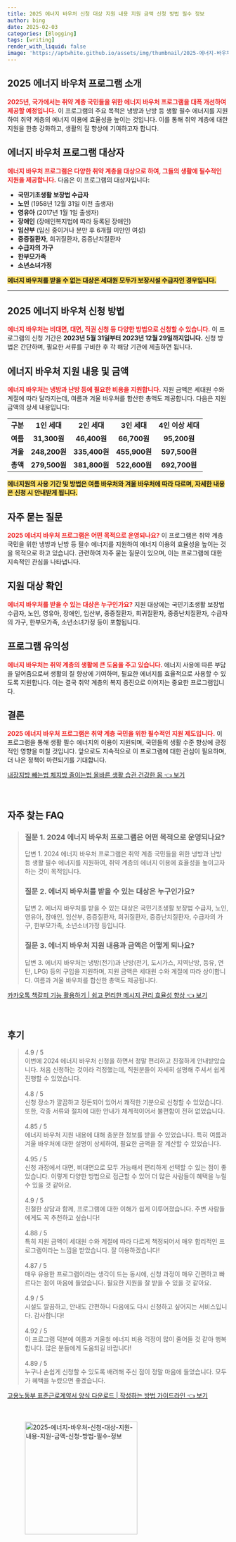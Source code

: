 ```yaml
---
title: 2025 에너지 바우처 신청 대상 지원 내용 지원 금액 신청 방법 필수 정보
author: bing
date: 2025-02-03
categories: [Blogging]
tags: [writing]
render_with_liquid: false
image: 'https://aptwhite.github.io/assets/img/thumbnail/2025-에너지-바우처-신청-대상-지원-내용-지원-금액-신청-방법-필수-정보.webp'
---
```



<h2 id='에너지 바우처 프로그램 소개'>2025 에너지 바우처 프로그램 소개</h2>

<p><b><span style="color: #ee2323;">2025년, 국가에서는 취약 계층 국민들을 위한 에너지 바우처 프로그램을 대폭 개선하여 제공할 예정입니다.</span></b> 이 프로그램의 주요 목적은 냉방과 난방 등 생활 필수 에너지를 지원하여 취약 계층의 에너지 이용에 효율성을 높이는 것입니다. 이를 통해 취약 계층에 대한 지원을 한층 강화하고, 생활의 질 향상에 기여하고자 합니다.</p>

<h2 id='대상자 확인'>에너지 바우처 프로그램 대상자</h2>

<p><b><span style="color: #ee2323;">에너지 바우처 프로그램은 다양한 취약 계층을 대상으로 하여, 그들의 생활에 필수적인 지원을 제공합니다.</span></b> 다음은 이 프로그램의 대상자입니다:</p>

<ul>
    <li><b>국민기초생활 보장법 수급자</b></li>
    <li><b>노인</b> (1958년 12월 31일 이전 출생자)</li>
    <li><b>영유아</b> (2017년 1월 1일 출생자)</li>
    <li><b>장애인</b> (장애인복지법에 따라 등록된 장애인)</li>
    <li><b>임산부</b> (임신 중이거나 분만 후 6개월 미만인 여성)</li>
    <li><b>중증질환자</b>, 희귀질환자, 중증난치질환자</li>
    <li><b>수급자의 가구</b></li>
    <li><b>한부모가족</b></li>
    <li><b>소년소녀가정</b></li>
</ul>

<p><b><span style="background-color: #ffe066;">에너지 바우처를 받을 수 없는 대상은 세대원 모두가 보장시설 수급자인 경우입니다.</span></b></p>

<hr />

<h2 id='신청 방법'>2025 에너지 바우처 신청 방법</h2>

<p><b><span style="color: #ee2323;">에너지 바우처는 비대면, 대면, 직권 신청 등 다양한 방법으로 신청할 수 있습니다.</span></b> 이 프로그램의 신청 기간은 <b>2023년 5월 31일부터 2023년 12월 29일까지입니다.</b> 신청 방법은 간단하며, 필요한 서류를 구비한 후 각 해당 기관에 제출하면 됩니다.</p>

<h2 id='지원 내용 및 금액'>에너지 바우처 지원 내용 및 금액</h2>

<p><b><span style="color: #ee2323;">에너지 바우처는 냉방과 난방 등에 필요한 비용을 지원합니다.</span></b> 지원 금액은 세대원 수와 계절에 따라 달라지는데, 여름과 겨울 바우처를 합산한 총액도 제공합니다. 다음은 지원 금액의 상세 내용입니다:</p>

<table>
    <tr>
        <td style="text-align: center; height: 17px;"><b>구분</b></td>
        <td style="text-align: center; height: 17px;"><b>1인 세대</b></td>
        <td style="text-align: center; height: 17px;"><b>2인 세대</b></td>
        <td style="text-align: center; height: 17px;"><b>3인 세대</b></td>
        <td style="text-align: center; height: 17px;"><b>4인 이상 세대</b></td>
    </tr>
    <tr>
        <td style="text-align: center; height: 17px;"><b>여름</b></td>
        <td style="text-align: center; height: 17px;"><b>31,300원</b></td>
        <td style="text-align: center; height: 17px;"><b>46,400원</b></td>
        <td style="text-align: center; height: 17px;"><b>66,700원</b></td>
        <td style="text-align: center; height: 17px;"><b>95,200원</b></td>
    </tr>
    <tr>
        <td style="text-align: center; height: 17px;"><b>겨울</b></td>
        <td style="text-align: center; height: 17px;"><b>248,200원</b></td>
        <td style="text-align: center; height: 17px;"><b>335,400원</b></td>
        <td style="text-align: center; height: 17px;"><b>455,900원</b></td>
        <td style="text-align: center; height: 17px;"><b>597,500원</b></td>
    </tr>
    <tr>
        <td style="text-align: center; height: 17px;"><b>총액</b></td>
        <td style="text-align: center; height: 17px;"><b>279,500원</b></td>
        <td style="text-align: center; height: 17px;"><b>381,800원</b></td>
        <td style="text-align: center; height: 17px;"><b>522,600원</b></td>
        <td style="text-align: center; height: 17px;"><b>692,700원</b></td>
    </tr>
</table>

<p><b><span style="background-color: #ffe066;">에너지원의 사용 기간 및 방법은 여름 바우처와 겨울 바우처에 따라 다르며, 자세한 내용은 신청 시 안내받게 됩니다.</span></b></p>

<h2 id='자주 묻는 질문'>자주 묻는 질문</h2>

<p><b><span style="color: #ee2323;">2025 에너지 바우처 프로그램은 어떤 목적으로 운영되나요?</span></b> 이 프로그램은 취약 계층 국민을 위한 냉방과 난방 등 필수 에너지를 지원하여 에너지 이용의 효율성을 높이는 것을 목적으로 하고 있습니다. 관련하여 자주 묻는 질문이 있으며, 이는 프로그램에 대한 지속적인 관심을 나타냅니다.</p>

<h2 id='지원 대상 확인'>지원 대상 확인</h2>

<p><b><span style="color: #ee2323;">에너지 바우처를 받을 수 있는 대상은 누구인가요?</span></b> 지원 대상에는 국민기초생활 보장법 수급자, 노인, 영유아, 장애인, 임산부, 중증질환자, 희귀질환자, 중증난치질환자, 수급자의 가구, 한부모가족, 소년소녀가정 등이 포함됩니다.</p>

<h2 id='프로그램 유익성'>프로그램 유익성</h2>

<p><b><span style="color: #ee2323;">에너지 바우처는 취약 계층의 생활에 큰 도움을 주고 있습니다.</span></b> 에너지 사용에 따른 부담을 덜어줌으로써 생활의 질 향상에 기여하며, 필요한 에너지를 효율적으로 사용할 수 있도록 지원합니다. 이는 결국 취약 계층의 복지 증진으로 이어지는 중요한 프로그램입니다.</p>

<h2 id='결론'>결론</h2>

<p><b><span style="color: #ee2323;">2025 에너지 바우처 프로그램은 취약 계층 국민을 위한 필수적인 지원 제도입니다.</span></b> 이 프로그램을 통해 생활 필수 에너지의 이용이 지원되며, 국민들의 생활 수준 향상에 긍정적인 영향을 미칠 것입니다. 앞으로도 지속적으로 이 프로그램에 대한 관심이 필요하며, 더 나은 정책이 마련되기를 기대합니다.</p>


<p><a class="click-button" title="내장지방 빼는법 체지방 줄이는법 올바른 생활 습관 건강한 몸" href="https://aptwhite.github.io/posts/%EB%82%B4%EC%9E%A5%EC%A7%80%EB%B0%A9-%EB%B9%BC%EB%8A%94%EB%B2%95-%EC%B2%B4%EC%A7%80%EB%B0%A9-%EC%A4%84%EC%9D%B4%EB%8A%94%EB%B2%95-%EC%98%AC%EB%B0%94%EB%A5%B8-%EC%83%9D%ED%99%9C-%EC%8A%B5%EA%B4%80-%EA%B1%B4%EA%B0%95%ED%95%9C-%EB%AA%B8/" rel="dofollow">내장지방 빼는법 체지방 줄이는법 올바른 생활 습관 건강한 몸 👈 보기</a></p><br>
<h2 id='자주_찾는_FAQ'>자주 찾는 FAQ</h2>
<div itemscope="" itemtype="https://schema.org/FAQPage"> 
<blockquote> 
<div itemscope="" itemprop="mainEntity" itemtype="https://schema.org/Question"> 
<h3 itemprop="name">질문 1. 2024 에너지 바우처 프로그램은 어떤 목적으로 운영되나요?</h3> 
<div itemscope="" itemprop="acceptedAnswer" itemtype="https://schema.org/Answer"> 
<span itemprop="text"> 
<p>답변 1. 2024 에너지 바우처 프로그램은 취약 계층 국민들을 위한 냉방과 난방 등 생활 필수 에너지를 지원하여, 취약 계층의 에너지 이용에 효율성을 높이고자 하는 것이 목적입니다.</p> 
</span> 
</div> 
</div> 

<div itemscope="" itemprop="mainEntity" itemtype="https://schema.org/Question"> 
<h3 itemprop="name">질문 2. 에너지 바우처를 받을 수 있는 대상은 누구인가요?</h3> 
<div itemscope="" itemprop="acceptedAnswer" itemtype="https://schema.org/Answer"> 
<span itemprop="text"> 
<p>답변 2. 에너지 바우처를 받을 수 있는 대상은 국민기초생활 보장법 수급자, 노인, 영유아, 장애인, 임산부, 중증질환자, 희귀질환자, 중증난치질환자, 수급자의 가구, 한부모가족, 소년소녀가정 등입니다.</p> 
</span> 
</div> 
</div> 

<div itemscope="" itemprop="mainEntity" itemtype="https://schema.org/Question"> 
<h3 itemprop="name">질문 3. 에너지 바우처 지원 내용과 금액은 어떻게 되나요?</h3> 
<div itemscope="" itemprop="acceptedAnswer" itemtype="https://schema.org/Answer"> 
<span itemprop="text"> 
<p>답변 3. 에너지 바우처는 냉방(전기)과 난방(전기, 도시가스, 지역난방, 등유, 연탄, LPG) 등의 구입을 지원하며, 지원 금액은 세대원 수와 계절에 따라 상이합니다. 여름과 겨울 바우처를 합산한 총액도 제공됩니다.</p> 
</span> 
</div> 
</div> 
</blockquote> 
</div>
<p><a class="click-button" title="카카오톡 책갈피 기능 활용하기 | 쉽고 편리한 메시지 관리 효율성 향상" href="https://aptwhite.github.io/posts/%EC%B9%B4%EC%B9%B4%EC%98%A4%ED%86%A1-%EC%B1%85%EA%B0%88%ED%94%BC-%EA%B8%B0%EB%8A%A5-%ED%99%9C%EC%9A%A9%ED%95%98%EA%B8%B0-%EC%89%BD%EA%B3%A0-%ED%8E%B8%EB%A6%AC%ED%95%9C-%EB%A9%94%EC%8B%9C%EC%A7%80-%EA%B4%80%EB%A6%AC-%ED%9A%A8%EC%9C%A8%EC%84%B1-%ED%96%A5%EC%83%81/" rel="dofollow">카카오톡 책갈피 기능 활용하기 | 쉽고 편리한 메시지 관리 효율성 향상 👈 보기</a></p><br>
<h2 id='후기'>후기</h2>
<div itemscope itemtype="https://schema.org/Product">
  <blockquote>
  <div itemprop="review" itemscope itemtype="https://schema.org/Review">
      <div itemprop="reviewRating" itemscope itemtype="https://schema.org/Rating"> <span itemprop="ratingValue">4.9</span> / <span itemprop="bestRating">5</span> </div>
      <span itemprop="reviewBody">이번에 2024 에너지 바우처 신청을 하면서 정말 편리하고 친절하게 안내받았습니다. 처음 신청하는 것이라 걱정했는데, 직원분들이 자세히 설명해 주셔서 쉽게 진행할 수 있었습니다.</span>
  </div>
  <br>
  <div itemprop="review" itemscope itemtype="https://schema.org/Review">
      <div itemprop="reviewRating" itemscope itemtype="https://schema.org/Rating"> <span itemprop="ratingValue">4.8</span> / <span itemprop="bestRating">5</span> </div>
      <span itemprop="reviewBody">신청 장소가 깔끔하고 정돈되어 있어서 쾌적한 기분으로 신청할 수 있었습니다. 또한, 각종 서류와 절차에 대한 안내가 체계적이어서 불편함이 전혀 없었습니다.</span>
  </div>
  <br>
  <div itemprop="review" itemscope itemtype="https://schema.org/Review">
      <div itemprop="reviewRating" itemscope itemtype="https://schema.org/Rating"> <span itemprop="ratingValue">4.85</span> / <span itemprop="bestRating">5</span> </div>
      <span itemprop="reviewBody">에너지 바우처 지원 내용에 대해 충분한 정보를 받을 수 있었습니다. 특히 여름과 겨울 바우처에 대한 설명이 상세하여, 필요한 금액을 잘 계산할 수 있었습니다.</span>
  </div>
  <br>
  <div itemprop="review" itemscope itemtype="https://schema.org/Review">
      <div itemprop="reviewRating" itemscope itemtype="https://schema.org/Rating"> <span itemprop="ratingValue">4.95</span> / <span itemprop="bestRating">5</span> </div>
      <span itemprop="reviewBody">신청 과정에서 대면, 비대면으로 모두 가능해서 편리하게 선택할 수 있는 점이 좋았습니다. 이렇게 다양한 방법으로 접근할 수 있어 더 많은 사람들이 혜택을 누릴 수 있을 것 같아요.</span>
  </div>
  <br>
  <div itemprop="review" itemscope itemtype="https://schema.org/Review">
      <div itemprop="reviewRating" itemscope itemtype="https://schema.org/Rating"> <span itemprop="ratingValue">4.9</span> / <span itemprop="bestRating">5</span> </div>
      <span itemprop="reviewBody">친절한 상담과 함께, 프로그램에 대한 이해가 쉽게 이루어졌습니다. 주변 사람들에게도 꼭 추천하고 싶습니다!</span>
  </div>
  <br>
  <div itemprop="review" itemscope itemtype="https://schema.org/Review">
      <div itemprop="reviewRating" itemscope itemtype="https://schema.org/Rating"> <span itemprop="ratingValue">4.88</span> / <span itemprop="bestRating">5</span> </div>
      <span itemprop="reviewBody">특히 지원 금액이 세대원 수와 계절에 따라 다르게 책정되어서 매우 합리적인 프로그램이라는 느낌을 받았습니다. 잘 이용하겠습니다!</span>
  </div>
  <br>
  <div itemprop="review" itemscope itemtype="https://schema.org/Review">
      <div itemprop="reviewRating" itemscope itemtype="https://schema.org/Rating"> <span itemprop="ratingValue">4.87</span> / <span itemprop="bestRating">5</span> </div>
      <span itemprop="reviewBody">매우 유용한 프로그램이라는 생각이 드는 동시에, 신청 과정이 매우 간편하고 빠르다는 점이 마음에 들었습니다. 필요한 지원을 잘 받을 수 있을 것 같아요.</span>
  </div>
  <br>
  <div itemprop="review" itemscope itemtype="https://schema.org/Review">
      <div itemprop="reviewRating" itemscope itemtype="https://schema.org/Rating"> <span itemprop="ratingValue">4.9</span> / <span itemprop="bestRating">5</span> </div>
      <span itemprop="reviewBody">시설도 깔끔하고, 안내도 간편하니 다음에도 다시 신청하고 싶어지는 서비스입니다. 감사합니다!</span>
  </div>
  <br>
  <div itemprop="review" itemscope itemtype="https://schema.org/Review">
      <div itemprop="reviewRating" itemscope itemtype="https://schema.org/Rating"> <span itemprop="ratingValue">4.92</span> / <span itemprop="bestRating">5</span> </div>
      <span itemprop="reviewBody">이 프로그램 덕분에 여름과 겨울철 에너지 비용 걱정이 많이 줄어들 것 같아 행복합니다. 많은 분들에게 도움되길 바랍니다!</span>
  </div>
  <br>
  <div itemprop="review" itemscope itemtype="https://schema.org/Review">
      <div itemprop="reviewRating" itemscope itemtype="https://schema.org/Rating"> <span itemprop="ratingValue">4.89</span> / <span itemprop="bestRating">5</span> </div>
      <span itemprop="reviewBody">누구나 손쉽게 신청할 수 있도록 배려해 주신 점이 정말 마음에 들었습니다. 모두가 혜택을 누렸으면 좋겠습니다.</span>
  </div>
  </blockquote>
</div>
<p><a class="click-button" title="고용노동부 표준근로계약서 양식 다운로드 | 작성하는 방법 가이드라인" href="https://aptwhite.github.io/posts/%EA%B3%A0%EC%9A%A9%EB%85%B8%EB%8F%99%EB%B6%80-%ED%91%9C%EC%A4%80%EA%B7%BC%EB%A1%9C%EA%B3%84%EC%95%BD%EC%84%9C-%EC%96%91%EC%8B%9D-%EB%8B%A4%EC%9A%B4%EB%A1%9C%EB%93%9C-%EC%9E%91%EC%84%B1%ED%95%98%EB%8A%94-%EB%B0%A9%EB%B2%95-%EA%B0%80%EC%9D%B4%EB%93%9C%EB%9D%BC%EC%9D%B8/" rel="dofollow">고용노동부 표준근로계약서 양식 다운로드 | 작성하는 방법 가이드라인 👈 보기</a></p><br>
<figure class="image"><img src="https://aptwhite.github.io/assets/img/thumbnail/2025-에너지-바우처-신청-대상-지원-내용-지원-금액-신청-방법-필수-정보.webp" alt="2025-에너지-바우처-신청-대상-지원-내용-지원-금액-신청-방법-필수-정보" width="256" height="256"></figure>